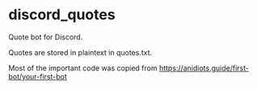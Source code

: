 # discord_quotes
Quote bot for Discord.

Quotes are stored in plaintext in quotes.txt.

Most of the important code was copied from https://anidiots.guide/first-bot/your-first-bot
